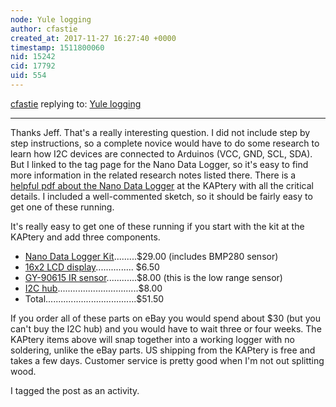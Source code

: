 ```yaml
---
node: Yule logging
author: cfastie
created_at: 2017-11-27 16:27:40 +0000
timestamp: 1511800060
nid: 15242
cid: 17792
uid: 554
---
```




[cfastie](../profile/cfastie) replying to: [Yule logging](../notes/cfastie/11-27-2017/yule-logging)

----
Thanks Jeff. That's a really interesting question. I did not include step by step instructions, so a complete novice would have to do some research to learn how I2C devices are connected to Arduinos (VCC, GND, SCL, SDA). But I linked to the tag page for the Nano Data Logger, so it's easy to find more information in the related research notes listed there. There is a [helpful pdf about the Nano Data Logger](http://kaptery.com/files/documents/nanodataloggerguide.pdf) at the KAPtery with all the critical details. I included a well-commented sketch, so it should be fairly easy to get one of these running. 

It's really easy to get one of these running if you start with the kit at the KAPtery and add three components. 

- [Nano Data Logger Kit](http://kaptery.com/product/nano-logger-kit).........$29.00 (includes BMP280 sensor)
- [16x2 LCD display](http://kaptery.com/product/addon-sensors-etc)............... $6.50
- [GY-90615 IR sensor](http://kaptery.com/product/addon-sensors-etc)............$8.00  (this is the low range sensor)
- [I2C hub](http://kaptery.com/product/accessories)................................$8.00
- Total....................................$51.50

If you order all of these parts on eBay you would spend about $30 (but you can't buy the I2C hub) and you would have to wait three or four weeks. The KAPtery items above will snap together into a working logger with no soldering, unlike the eBay parts. US shipping from the KAPtery is free and takes a few days. Customer service is pretty good when I'm not out splitting wood.

I tagged the post as an activity.